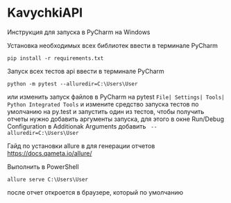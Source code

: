 # KavychkiAPI

Инструкция для запуска в PyCharm на Windows

Установка необходимых всех библиотек
ввести в терминале PyCharm
```
pip install -r requirements.txt
```
Запуск всех тестов api
ввести в терминале PyCharm
```
python -m pytest --alluredir=C:\Users\User
```

или изменить запуск файлов в PyCharm на pytest
```File| Settings| Tools| Python Integrated Tools``` и измените средство запуска тестов по умолчанию на py.test и запустить один из тестов,
чтобы получить отчеты нужно добавить аргументы запуска, для этого в окне Run/Debug Configuration в Additionak Arguments добавить ``` --alluredir=C:\Users\User```

Гайд по установки allure в для генерации отчетов
https://docs.qameta.io/allure/

Выполнить в PowerShell
```
allure serve C:\Users\User
```
после отчет откроется в браузере, который по умолчанию
